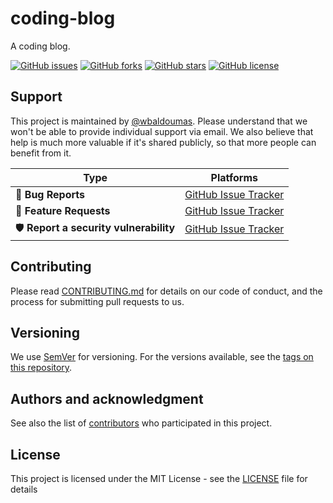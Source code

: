 # coding-blog

A coding blog.

[![GitHub issues](https://img.shields.io/github/issues/wbaldoumas/coding-blog.svg)](https://github.com/wbaldoumas/coding-blog/issues)
[![GitHub forks](https://img.shields.io/github/forks/wbaldoumas/coding-blog.svg)](https://github.com/wbaldoumas/coding-blog/network)
[![GitHub stars](https://img.shields.io/github/stars/wbaldoumas/coding-blog.svg)](https://github.com/wbaldoumas/coding-blog/stargazers)
[![GitHub license](https://img.shields.io/github/license/wbaldoumas/coding-blog.svg)](https://github.com/wbaldoumas/coding-blog/blob/main/LICENSE)

## Support

This project is maintained by [@wbaldoumas](https://github.com/wbaldoumas). Please understand that we won't be able to provide individual support via email. We also believe that help is much more valuable if it's shared publicly, so that more people can benefit from it.

| Type                                  | Platforms                                                            |
| ------------------------------------- | -------------------------------------------------------------------- |
| 🚨 **Bug Reports**                    | [GitHub Issue Tracker](https://github.com/wbaldoumas/coding-blog/issues) |
| 🎁 **Feature Requests**               | [GitHub Issue Tracker](https://github.com/wbaldoumas/coding-blog/issues) |
| 🛡 **Report a security vulnerability** | [GitHub Issue Tracker](https://github.com/wbaldoumas/coding-blog/issues) |

## Contributing

Please read [CONTRIBUTING.md](CONTRIBUTING.md) for details on our code of conduct, and the process for submitting pull requests to us.

## Versioning

We use [SemVer](http://semver.org/) for versioning. For the versions available, see the [tags on this repository](https://github.com/wbaldoumas/coding-blog/tags).

## Authors and acknowledgment

See also the list of [contributors](https://github.com/wbaldoumas/coding-blog/graphs/contributors) who participated in this project.

## License

This project is licensed under the MIT License - see the [LICENSE](LICENSE) file for details